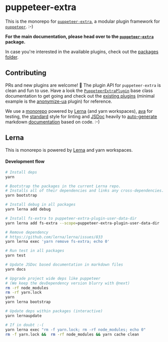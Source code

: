 # puppeteer-extra

This is the monorepo for [`puppeteer-extra`](./packages/puppeteer-extra), a modular plugin framework for [`puppeteer`](https://github.com/GoogleChrome/puppeteer). :-)

**For the main documentation, please head over to the [`puppeteer-extra`](./packages/puppeteer-extra) package.**

In case you're interested in the available plugins, check out the [packages folder](./packages/).

## Contributing

PRs and new plugins are welcome! :tada: The plugin API for `puppeteer-extra` is clean and fun to use. Have a look the [`PuppeteerExtraPlugin`](./packages/puppeteer-extra-plugin) base class documentation to get going and check out the [existing plugins](./packages/) (minimal example is the [anonymize-ua](./packages/puppeteer-extra-plugin-anonymize-ua/index.js) plugin) for reference.

We use a [monorepo](https://github.com/berstend/puppeteer-extra) powered by [Lerna](https://github.com/lerna/lerna#--use-workspaces) (and yarn workspaces), [ava](https://github.com/avajs/ava) for testing, the [standard](https://standardjs.com/) style for linting and [JSDoc](http://usejsdoc.org/about-getting-started.html) heavily to [auto-generate](https://github.com/transitive-bullshit/update-markdown-jsdoc) markdown [documentation](https://github.com/documentationjs/documentation) based on code. :-)

## Lerna

This is monorepo is powered by [Lerna](https://github.com/lerna/lerna) and yarn workspaces.

#### Development flow

```bash
# Install deps
yarn

# Bootstrap the packages in the current Lerna repo.
# Installs all of their dependencies and links any cross-dependencies.
yarn bootstrap

# Install debug in all packages
yarn lerna add debug

# Install fs-extra to puppeteer-extra-plugin-user-data-dir
yarn lerna add fs-extra --scope=puppeteer-extra-plugin-user-data-dir

# Remove dependency
# https://github.com/lerna/lerna/issues/833
yarn lerna exec 'yarn remove fs-extra; echo 0'

# Run test in all packages
yarn test

# Update JSDoc based documentation in markdown files
yarn docs

# Upgrade project wide deps like puppeteer
# (We keep the devDependency version blurry with @next)
rm -rf node_modules
rm -rf yarn.lock
yarn
yarn lerna bootstrap

# Update deps within packages (interactive)
yarn lernaupdate

# If in doubt :-(
yarn lerna exec "rm -f yarn.lock; rm -rf node_modules; echo 0"
rm -f yarn.lock &&  rm -rf node_modules && yarn cache clean
```
